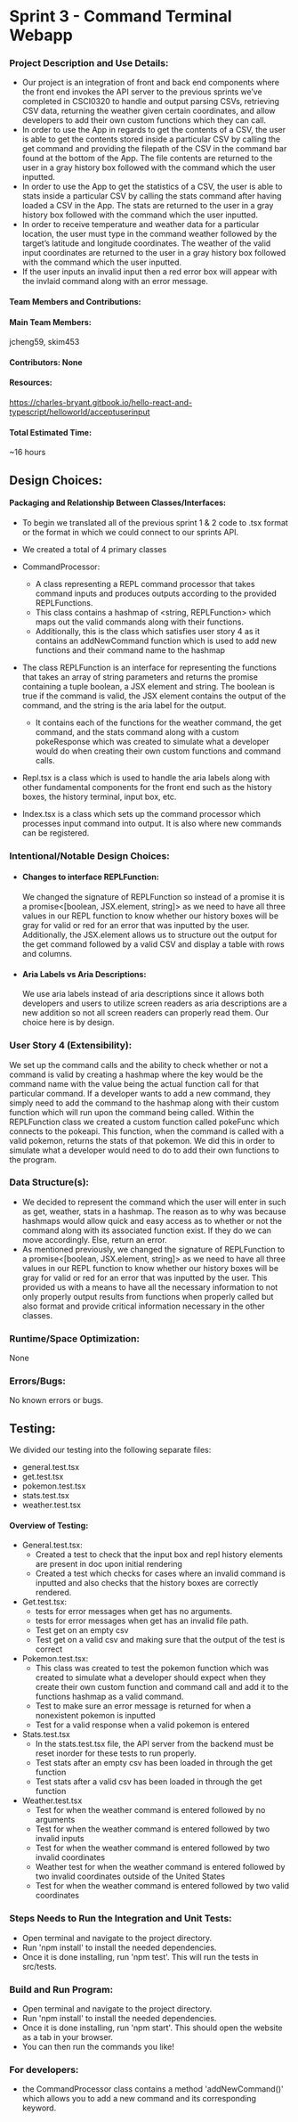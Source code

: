 # Sprint 3 - Command Terminal Webapp

### Project Description and Use Details:
- Our project is an integration of front and back end components where the front end invokes the API server to the previous sprints we’ve completed in CSCI0320 to handle and output parsing CSVs, retrieving CSV data, returning the weather given certain coordinates, and allow developers to add their own custom functions which they can call. 
- In order to use the App in regards to get the contents of a CSV, the user is able to get the contents stored inside a particular CSV by calling the get command and providing the filepath of the CSV in the command bar found at the bottom of the App. The file contents are returned to the user in a gray history box followed with the command which the user inputted. 
- In order to use the App to get the statistics of a CSV, the user is able to stats inside a particular CSV by calling the stats command after having loaded a CSV in the App. The stats are returned to the user in a gray history box followed with the command which the user inputted. 
- In order to receive temperature and weather data for a particular location, the user must type in the command weather followed by the target’s latitude and longitude coordinates. The weather of the valid input coordinates are returned to the user in a gray history box followed with the command which the user inputted.
- If the user inputs an invalid input then a red error box will appear with the invlaid command along with an error message. 

#### Team Members and Contributions:
#### Main Team Members: 
jcheng59, skim453
#### Contributors: None

#### Resources:
https://charles-bryant.gitbook.io/hello-react-and-typescript/helloworld/acceptuserinput

#### Total Estimated Time:
~16 hours

## Design Choices:

#### Packaging and Relationship Between Classes/Interfaces:
- To begin we translated all of the previous sprint 1 & 2 code to .tsx format or the format in which we could connect to our sprints API. 
- We created a total of 4 primary classes

- CommandProcessor:
  - A class representing a REPL command processor that takes command inputs and produces outputs according to the provided REPLFunctions.
  - This class contains a hashmap of <string, REPLFunction> which maps out the valid commands along with their functions. 
  - Additionally, this is the class which satisfies user story 4 as it contains an addNewCommand function which is used to add new functions and their command name to the hashmap
- The class REPLFunction is an interface for representing the functions that takes an array of string parameters and returns the promise containing a tuple boolean, a JSX element and string. The boolean is true if the command is valid, the JSX element contains the output of the command, and the string is the aria label for the output. 
  - It contains each of the functions for the weather command, the get command, and the stats command along with a custom pokeResponse which was created to simulate what a developer would do when creating their own custom functions and command calls. 
- Repl.tsx is a class which is used to handle the aria labels along with other fundamental components for the front end such as the history boxes, the history terminal, input box, etc.
- Index.tsx is a class which sets up the command processor which processes input command into output. It is also where new commands can be registered. 

### Intentional/Notable Design Choices:
- #### Changes to interface REPLFunction: 
  We changed the signature of REPLFunction so instead of a promise<String> it is a promise<[boolean, JSX.element, string]> as we need to have all three values in our REPL function to know whether our history boxes will be gray for valid or red for an error that was inputted by the user. Additionally, the JSX.element allows us to structure out the output for the get command followed by a valid CSV and display a table with rows and columns. 
- #### Aria Labels vs Aria Descriptions: 
  We use aria labels instead of aria descriptions since it allows both developers and users to utilize screen readers as aria descriptions are a new addition so not all screen readers can properly read them. Our choice here is by design. 

### User Story 4 (Extensibility):
We set up the command calls and the ability to check whether or not a command is valid by creating a hashmap where the key would be the command name with the value being the actual function call for that particular command. If a developer wants to add a new command, they simply need to add the command to the hashmap along with their custom function which will run upon the command being called. Within the REPLFunction class we created a custom function called pokeFunc which connects to the pokeapi. This function, when the command is called with a valid pokemon, returns the stats of that pokemon. We did this in order to simulate what a developer would need to do to add their own functions to the program. 


### Data Structure(s):
- We decided to represent the command which the user will enter in such as get, weather, stats in a hashmap. The reason as to why was because hashmaps would allow quick and easy access as to whether or not the command along with its associated function exist. If they do we can move accordingly. Else, return an error. 
- As mentioned previously, we changed the signature of REPLFunction to a promise<[boolean, JSX.element, string]> as we need to have all three values in our REPL function to know whether our history boxes will be gray for valid or red for an error that was inputted by the user. This provided us with a means to have all the necessary information to not only properly output results from functions when properly called but also format and provide critical information necessary in the other classes. 

### Runtime/Space Optimization:
None

### Errors/Bugs:
No known errors or bugs. 

## Testing:
We divided our testing into the following separate files:
- general.test.tsx
- get.test.tsx
- pokemon.test.tsx
- stats.test.tsx
- weather.test.tsx

#### Overview of Testing:
- General.test.tsx:
  - Created a test to check that the input box and repl history elements are present in doc upon initial rendering
  - Created a test which checks for cases where an invalid command is inputted and also checks that the history boxes are correctly rendered. 
- Get.test.tsx:
  - tests for error messages when get has no arguments.
  - tests for error messages when get has an invalid file path.
  - Test get on an empty csv
  - Test get on a valid csv and making sure that the output of the test is correct
- Pokemon.test.tsx:
  - This class was created to test the pokemon function which was created to simulate what a developer should expect when they create their own custom function and command call and add it to the functions hashmap as a valid command. 
  - Test to make sure an error message is returned for when a nonexistent pokemon is inputted
  - Test for a valid response when a valid pokemon is entered
- Stats.test.tsx
  - In the stats.test.tsx file, the API server from the backend must be reset inorder for these tests to run properly. 
  - Test stats after an empty csv has been loaded in through the get function
  - Test stats after a valid csv has been loaded in through the get function
- Weather.test.tsx
  - Test for when the weather command is entered followed by no arguments
  - Test for when the weather command is entered followed by two invalid inputs
  - Test for when the weather command is entered followed by two invalid coordinates
  - Weather test for when the weather command is entered followed by two invalid coordinates outside of the United States
  - Test for when the weather command is entered followed by two valid coordinates


### Steps Needs to Run the Integration and Unit Tests:
- Open terminal and navigate to the project directory. 
- Run 'npm install' to install the needed dependencies.
- Once it is done installing, run 'npm test'. This will run the tests in src/tests.

### Build and Run Program:
- Open terminal and navigate to the project directory. 
- Run 'npm install' to install the needed dependencies.
- Once it is done installing, run 'npm start'. This should open the website as a tab in your browser.
- You can then run the commands you like!
### For developers: 
- the CommandProcessor class contains a method 'addNewCommand()' which allows you to add a new command and its corresponding keyword.

